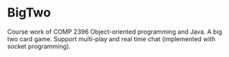 # BigTwo
Course work of COMP 2396 Object-oriented programming and Java. A big two card game. Support multi-play and real time chat (implemented with socket programming).
